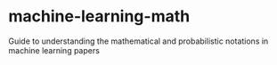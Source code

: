# machine-learning-math
Guide to understanding the mathematical and probabilistic notations in machine learning papers
